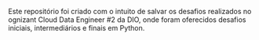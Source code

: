 Este repositório foi criado com o intuito de salvar os desafios realizados no ognizant Cloud Data Engineer #2 da DIO, onde foram oferecidos desafios iniciais, intermediários e finais em Python.
